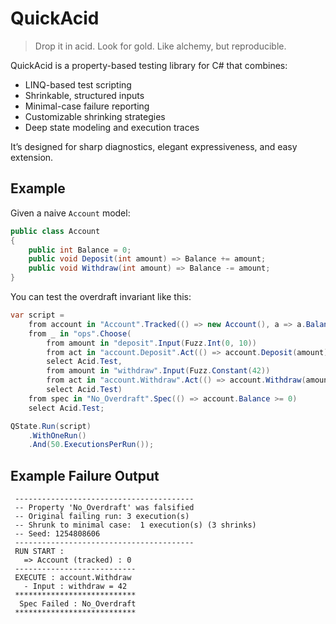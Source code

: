# QuickAcid
> Drop it in acid. Look for gold. Like alchemy, but reproducible.


QuickAcid is a property-based testing library for C# that combines:

* LINQ-based test scripting
* Shrinkable, structured inputs
* Minimal-case failure reporting
* Customizable shrinking strategies
* Deep state modeling and execution traces

It’s designed for sharp diagnostics, elegant expressiveness, and easy extension.

## Example

Given a naive `Account` model:

```csharp
public class Account
{
    public int Balance = 0;
    public void Deposit(int amount) => Balance += amount;
    public void Withdraw(int amount) => Balance -= amount;
}
```

You can test the overdraft invariant like this:

```csharp
var script =
    from account in "Account".Tracked(() => new Account(), a => a.Balance.ToString())
    from _ in "ops".Choose(
        from amount in "deposit".Input(Fuzz.Int(0, 10))
        from act in "account.Deposit".Act(() => account.Deposit(amount))
        select Acid.Test,
        from amount in "withdraw".Input(Fuzz.Constant(42))
        from act in "account.Withdraw".Act(() => account.Withdraw(amount))
        select Acid.Test)
    from spec in "No_Overdraft".Spec(() => account.Balance >= 0)
    select Acid.Test;

QState.Run(script)
    .WithOneRun()
    .And(50.ExecutionsPerRun());
```

## Example Failure Output

```
 ----------------------------------------
 -- Property 'No_Overdraft' was falsified
 -- Original failing run: 3 execution(s)
 -- Shrunk to minimal case:  1 execution(s) (3 shrinks)
 -- Seed: 1254808606
 ----------------------------------------
 RUN START :
   => Account (tracked) : 0
 ---------------------------
 EXECUTE : account.Withdraw
   - Input : withdraw = 42
 ***************************
  Spec Failed : No_Overdraft
 ***************************
```


